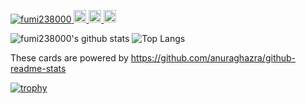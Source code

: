 <p align="left">
  <a href="https://github.com/fumi238000/fumi238000/">
    <img src="https://komarev.com/ghpvc/?username=fumi238000" alt="fumi238000" />
  </a>
  <a href="https://github.com/fumi238000">
    <img height="20" src="https://img.shields.io/github/followers/fumi238000?label=follow&logo=github&style=flat" />
  </a>
  <a href="http://qiita.com/fumi238000">
    <img height="20" src="https://qiita-badge.apiapi.app/s/fumi238000/posts.svg" />
  </a>
  <//qiita.com/fumi238000">
    <img height="20" src="https://qiita-badge.apiapi.app/s/fumi238000/contributions.svg" />
  </a>
</p>

![fumi238000's github stats](https://github-readme-stats.vercel.app/api?username=fumi238000&count_private=true&show_icons=true&theme=radical)
![Top Langs](https://github-readme-stats.vercel.app/api/top-langs/?username=fumi238000&theme=radical)

These cards are powered by https://github.com/anuraghazra/github-readme-stats


[![trophy](https://github-profile-trophy.vercel.app/?username=fumi238000&theme=onedark)](https://github.com/fumi238000/github-profile-trophy)
